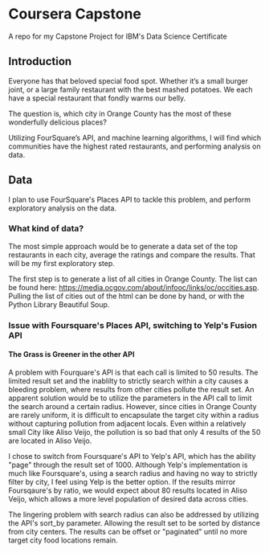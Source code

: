 # Coursera Capstone

A repo for my Capstone Project for IBM's Data Science Certificate


## Introduction

Everyone has that beloved special food spot. Whether it’s a small burger joint, or a large family restaurant with the best mashed potatoes. We each have a special restaurant that fondly warms our belly.  

The question is, which city in Orange County has the most of these wonderfully delicious places?

Utilizing FourSquare’s API, and machine learning algorithms, I will find which communities have the highest rated restaurants, and performing analysis on data.

## Data

I plan to use FourSquare's Places API to tackle this problem, and perform exploratory analysis on the data. 

### What kind of data?

The most simple approach would be to generate a data set of the top restaurants in each city, average the ratings and compare the results. That will be my first exploratory step. 

The first step is to generate a list of all cities in Orange County. The list can be found here: https://media.ocgov.com/about/infooc/links/oc/occities.asp. Pulling the list of cities out of the html can be done by hand, or with the Python Library Beautiful Soup.

### Issue with Foursquare's Places API, switching to Yelp's Fusion API
#### The Grass is Greener in the other API
A problem with Fourquare's API is that each call is limited to 50 results. The limited result set and the inablilty to strictly search within a city causes a bleeding problem, where results from other cities pollute the result set. An apparent solution would be to utilize the parameters in the API call to limit the search around a certain radius. However, since cities in Orange County are rarely uniform, it is difficult to encapsulate the target city within a radius without capturing pollution from adjacent locals. Even within a relatively small City like Aliso Veijo, the pollution is so bad that only 4 results of the 50 are located in Aliso Veijo.

I chose to switch from Foursquare's API to Yelp's API, which has the ability "page" through the result set of 1000. Although Yelp's implementation is much like Foursquare's, using a search radius and having no way to strictly filter by city, I feel using Yelp is the better option. If the results mirror Foursqaure's by ratio, we would expect about 80 results located in Aliso Veijo, which allows a more level population of desired data across cities.

The lingering problem with search radius can also be addressed by utilizing the API's sort_by parameter. Allowing the result set to be sorted by distance from city centers. The results can be offset or "paginated" until no more target city food locations remain.